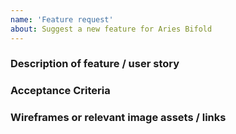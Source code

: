 ```yaml
---
name: 'Feature request'
about: Suggest a new feature for Aries Bifold
---
```


<!-- Thank you for requesting a feature in Aries Bifold. Please fill in as much of the template below as you can. -->

### Description of feature / user story

### Acceptance Criteria

### Wireframes or relevant image assets / links
